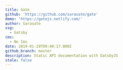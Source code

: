 ```yaml
---
title: Gate
github: 'https://github.com/sarasate/gate'
demo: 'https://gatejs.netlify.com/'
author: Sarasate
ssg:
  - Gatsby
cms:
  - No Cms
date: 2019-01-29T09:40:17.000Z
github_branch: master
description: Static API documentation with GatsbyJS
stale: false
---
```

